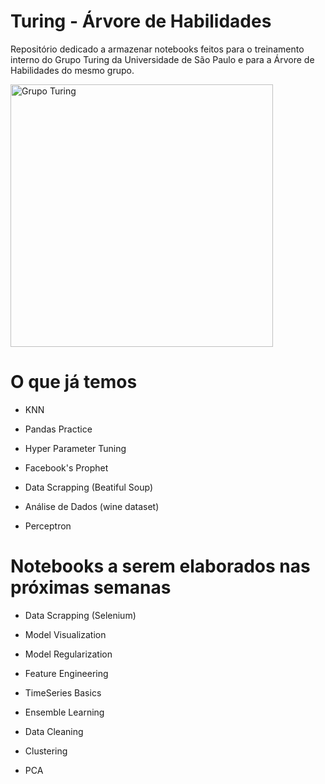 # Turing - Árvore de Habilidades
Repositório dedicado a armazenar notebooks feitos para o treinamento interno do Grupo Turing da Universidade de São Paulo e para a Árvore de Habilidades do mesmo grupo.


<img src="https://www.politecnicos.com.br/img/075.jpg" alt="Grupo Turing" height="420" width="420">

# O que já temos 

* KNN

* Pandas Practice 

* Hyper Parameter Tuning 

* Facebook's Prophet

* Data Scrapping (Beatiful Soup)

* Análise de Dados (wine dataset)

* Perceptron 

# Notebooks a serem elaborados nas próximas semanas

* Data Scrapping (Selenium)

* Model Visualization

* Model Regularization

* Feature Engineering 

* TimeSeries Basics 

* Ensemble Learning 

* Data Cleaning

* Clustering 

* PCA 

